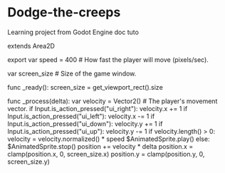 # Dodge-the-creeps
Learning project from Godot Engine doc tuto

extends Area2D

export var speed = 400  # How fast the player will move (pixels/sec).

var screen_size  # Size of the game window.

func _ready():
    screen_size = get_viewport_rect().size
    
func _process(delta):
    var velocity = Vector2()  # The player's movement vector.
    if Input.is_action_pressed("ui_right"):
        velocity.x += 1
    if Input.is_action_pressed("ui_left"):
        velocity.x -= 1
    if Input.is_action_pressed("ui_down"):
        velocity.y += 1
    if Input.is_action_pressed("ui_up"):
        velocity.y -= 1
    if velocity.length() > 0:
        velocity = velocity.normalized() * speed
        $AnimatedSprite.play()
    else:
        $AnimatedSprite.stop()
position += velocity * delta
position.x = clamp(position.x, 0, screen_size.x)
position.y = clamp(position.y, 0, screen_size.y)

